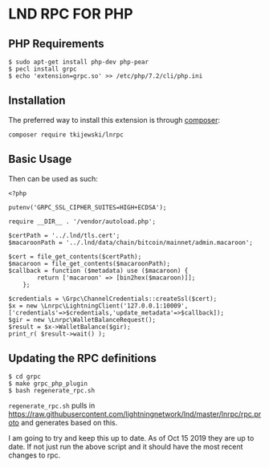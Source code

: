 # LND RPC FOR PHP


## PHP Requirements

```
$ sudo apt-get install php-dev php-pear
$ pecl install grpc
$ echo 'extension=grpc.so' >> /etc/php/7.2/cli/php.ini
```

Installation
------------

The preferred way to install this extension is through [composer](http://getcomposer.org/download/):

```
composer require tkijewski/lnrpc
```

Basic Usage
-----------

Then can be used as such: 

```
<?php

putenv('GRPC_SSL_CIPHER_SUITES=HIGH+ECDSA');

require __DIR__ . '/vendor/autoload.php';

$certPath = '../.lnd/tls.cert';
$macaroonPath = '../.lnd/data/chain/bitcoin/mainnet/admin.macaroon';

$cert = file_get_contents($certPath);
$macaroon = file_get_contents($macaroonPath);
$callback = function ($metadata) use ($macaroon) {
        return ['macaroon' => [bin2hex($macaroon)]];
    };

$credentials = \Grpc\ChannelCredentials::createSsl($cert);
$x = new \Lnrpc\LightningClient('127.0.0.1:10009',['credentials'=>$credentials,'update_metadata'=>$callback]);
$gir = new \Lnrpc\WalletBalanceRequest();
$result = $x->WalletBalance($gir);
print_r( $result->wait() );

```

## Updating the RPC definitions

```
$ cd grpc
$ make grpc_php_plugin
$ bash regenerate_rpc.sh
```

`regenerate_rpc.sh` pulls in https://raw.githubusercontent.com/lightningnetwork/lnd/master/lnrpc/rpc.proto and generates based on this.

I am going to try and keep this up to date. As of Oct 15 2019 they are up to date. If not just run the above script and it should have the most recent changes to rpc. 
